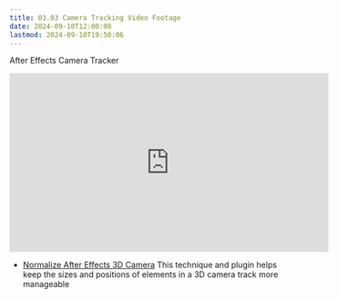 ```yaml
---
title: 03.03 Camera Tracking Video Footage
date: 2024-09-10T12:00:00
lastmod: 2024-09-10T19:50:06
---
```


<div class="video-grid">
<div class="iframe-16-9-container">
<div class="video-card">

After Effects Camera Tracker

<iframe class="youTubeIframe" width="560" height="315" src="https://www.youtube.com/embed/V2V9s4ESw2s?rel=0" title="YouTube video player" frameborder="0" allow="accelerometer; autoplay; clipboard-write; encrypted-media; gyroscope; picture-in-picture; web-share" allowfullscreen></iframe>
</div>
</div>

</div>

- [Normalize After Effects 3D Camera](https://workbench.tv/freebies/2020-05-28_NormalizeTrack) This technique and plugin helps keep the sizes and positions of elements in a 3D camera track more manageable
